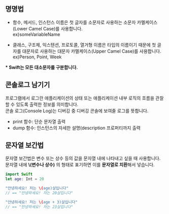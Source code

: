 ## 명명법
* 함수, 메서드, 인스턴스 이름은 첫 글자를 소문자로 사용하는 소문자 카멜케이스(Lower Camel Case)를 사용합니다.  
ex)someVariableName

* 클래스, 구조체, 익스텐션, 프로토콜, 열거형 이름은 타입의 이름이기 때문에 첫 글자를 대문자로 사용하는 대문자 카멜케이스(Upper Camel Case)를 사용합니다.  
ex)Person, Point, Week  

**\* Swift는 모든 대소문자를 구분합니다.**

## 콘솔로그 남기기
프로그램에서 로그란 애플리케이션의 상태 또는 애플리케이션 내부 로직의 흐름을 관찰할 수 있도록 출력한 정보를 의미합니다.  
콘솔 로그(Console Log)는 디버깅 중 디버깅 콘솔에 보여줄 로그를 뜻합니다.
* print 함수: 단순 문자열 출력
* dump 함수: 인스턴스의 자세한 설명(description 프로퍼티까지 출력

## 문자열 보간법
문자열 보간법은 변수 또는 상수 등의 값을 문자열 내에 나타내고 싶을 때 사용합니다.   
문자열 내에 **\\(변수나 상수)** 의 형태로 표기하면 이를 **문자열로 치환**해서 넣습니다.  

~~~Swift
import Swift
let age: Int = 20

"안녕하세요! 저는 \(age)살입니다"
// == "안녕하세요! 저는 20살입니다"

"안녕하세요! 저는 \(age + 3)살입니다"
// == "안녕하세요! 저는 23살입니다"
